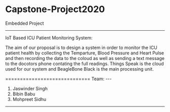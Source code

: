 # Capstone-Project2020
Embedded Project 

--------------------------------------------------------------------------------------------------------------------
IoT Based ICU Patient Monitoring System:


The aim of our proposal is to design a system in order to monitor the ICU patient health by collecting the Temparture, Blood Pressure and Heart Pulse and then recording the data to the coloud as well as sending a text message to the docotors phone contating the full readings.
Things Speak is the cloud used for our system and BeagleBone Black is the main processing unit.


=============================
Team: --- 
1. Jaswinder Singh
2. Bibin Babu
3. Mohpreet Sidhu
-----------------------------
